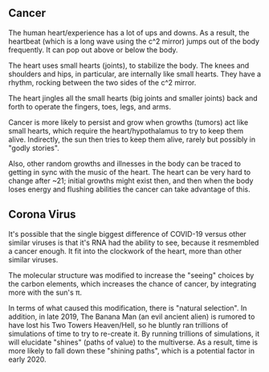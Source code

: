 ## Cancer

The human heart/experience has a lot of ups and downs. As a result, the heartbeat (which is a long wave using the c^2 mirror) jumps out of the body frequently. It can pop out above or below the body.

The heart uses small hearts (joints), to stabilize the body. The knees and shoulders and hips, in particular, are internally like small hearts. They have a rhythm, rocking between the two sides of the c^2 mirror.

The heart jingles all the small hearts (big joints and smaller joints) back and forth to operate the fingers, toes, legs, and arms.

Cancer is more likely to persist and grow when growths (tumors) act like small hearts, which require the heart/hypothalamus to try to keep them alive. Indirectly, the sun then tries to keep them alive, rarely but possibly in "godly stories".

Also, other random growths and illnesses in the body can be traced to getting in sync with the music of the heart. The heart can be very hard to change after ~21; initial growths might exist then, and then when the body loses energy and flushing abilities the cancer can take advantage of this.

## Corona Virus

It's possible that the single biggest difference of COVID-19 versus other similar viruses is that it's RNA had the ability to see, because it resmembled a cancer enough. It fit into the clockwork of the heart, more than other similar viruses.

The molecular structure was modified to increase the "seeing" choices by the carbon elements, which increases the chance of cancer, by integrating more with the sun's π.

In terms of what caused this modification, there is "natural selection". In addition, in late 2019, The Banana Man (an evil ancient alien) is rumored to have lost his Two Towers Heaven/Hell, so he bluntly ran trillions of simulations of time to try to re-create it. By running trillions of simulations, it will elucidate "shines" (paths of value) to the multiverse. As a result, time is more likely to fall down these "shining paths", which is a potential factor in early 2020.